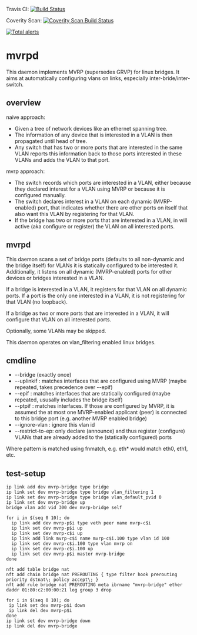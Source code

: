 Travis CI:
[![Build Status](https://secure.travis-ci.org/michael-dev/mvrpd.png?branch=master)](http://travis-ci.org/michael-dev/mvrpd)

Coverity Scan:
[![Coverity Scan Build Status](https://scan.coverity.com/projects/19020/badge.svg)](https://scan.coverity.com/projects/19020)

[![Total alerts](https://img.shields.io/lgtm/alerts/g/michael-dev/mvrpd.svg?logo=lgtm&logoWidth=18)](https://lgtm.com/projects/g/michael-dev/mvrpd/alerts/)

mvrpd
=====

This daemon implements MVRP (supersedes GRVP) for linux bridges. It aims at automatically configuring vlans on links, especially inter-bride/inter-switch.

overview
--------

naive approach: 
  * Given a tree of network devices like an ethernet spanning tree.
  * The information of any device that is interested in a VLAN is then propagated until head of tree.
  * Any switch that has two or more ports that are interested in the same VLAN reports this information back to those ports interested in these VLANs and adds the VLAN to that port.

mvrp approach:
  * The switch records which ports are interested in a VLAN, either because they declared interest for a VLAN using MVRP or because it is configured manually.
  * The switch declares interest in a VLAN on each dynamic (MVRP-enabled) port, that indicates whether there are other ports on itself that also want this VLAN by registering for that VLAN.
  * If the bridge has two or more ports that are interested in a VLAN, in will active (aka configure or register) the VLAN on all interested ports.

mvrpd
-----

This daemon scans a set of bridge ports (defaults to all non-dynamic and the bridge itself) for VLANs it is statically configured to be interested it.
Additionally, it listens on all dynamic (MVRP-enabled) ports for other devices or bridges interested in a VLAN.

If a bridge is interested in a VLAN, it registers for that VLAN on all dynamic ports. If a port is the only one interested in a VLAN, it is not registering for that VLAN (no loopback).

If a bridge as two or more ports that are interested in a VLAN, it will configure that VLAN on all interested ports.

Optionally, some VLANs may be skipped.

This daemon operates on vlan_filtering enabled linux bridges.

cmdline
-------

  * --bridge <bridgename> (exactly once)
  * --uplinkif <pattern> : matches interfaces that are configured using MVRP (maybe repeated, takes precedence over --epif)
  * --epif <pattern> : matches interfaces that are statically configured (maybe repeated, ususally includes the bridge itself)
  * --ptpif <pattern> : matches interfaces. If those are configured by MVRP, it is assumed the at most one MVRP-enabled applicant (peer) is connected to this bridge port (e.g. another MVRP enabled bridge)
  * --ignore-vlan <vlan-id>: ignore this vlan id
  * --restrict-to-ep: only declare (announce) and thus register (configure) VLANs that are already added to the (statically configured) ports

Where pattern is matched using fnmatch, e.g. eth\* would match eth0, eth1, etc.


test-setup
----------

```
ip link add dev mvrp-bridge type bridge
ip link set dev mvrp-bridge type bridge vlan_filtering 1
ip link set dev mvrp-bridge type bridge vlan_default_pvid 0
ip link set dev mvrp-bridge up
bridge vlan add vid 300 dev mvrp-bridge self

for i in $(seq 0 10); do
  ip link add dev mvrp-p$i type veth peer name mvrp-c$i
  ip link set dev mvrp-p$i up
  ip link set dev mvrp-c$i up
  ip link add link mvrp-c$i name mvrp-c$i.100 type vlan id 100
  ip link set dev mvrp-c$i.100 type vlan mvrp on
  ip link set dev mvrp-c$i.100 up
  ip link set dev mvrp-p$i master mvrp-bridge
done

nft add table bridge nat
nft add chain bridge nat PREROUTING { type filter hook prerouting priority dstnat\; policy accept\; }
nft add rule bridge nat PREROUTING meta ibrname "mvrp-bridge" ether daddr 01:80:c2:00:00:21 log group 3 drop
```

```
for i in $(seq 0 10); do
 ip link set dev mvrp-p$i down
 ip link del dev mvrp-p$i
done
ip link set dev mvrp-bridge down
ip link del dev mvrp-bridge
```

